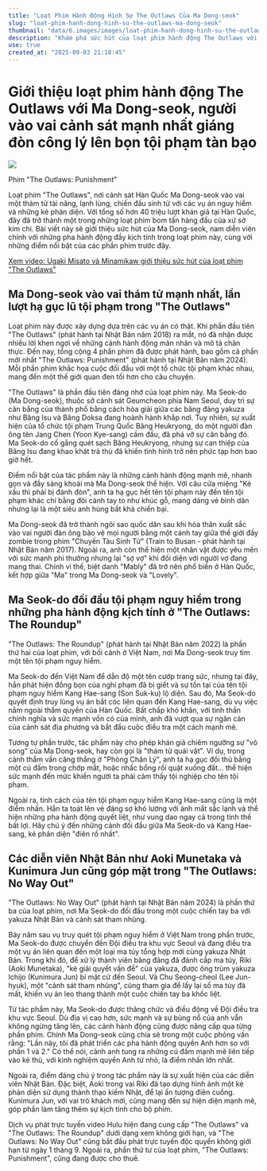 ```yaml
---
title: "Loạt Phim Hành Động Hình Sự The Outlaws Của Ma Dong-seok"
slug: "loat-phim-hanh-dong-hinh-su-the-outlaws-ma-dong-seok"
thumbnail: "data/6.images/images/loat-phim-hanh-dong-hinh-su-the-outlaws-ma-dong-seok.webp"
description: "Khám phá sức hút của loạt phim hành động The Outlaws với Ma Dong-seok, nơi cảnh sát Ma Seok-do trừng trị tội phạm tàn bạo bằng những pha hành động kịch tính."
use: true
created_at: "2025-09-03 21:18:45"
---
```


# Giới thiệu loạt phim hành động The Outlaws với Ma Dong-seok, người vào vai cảnh sát mạnh nhất giáng đòn công lý lên bọn tội phạm tàn bạo

![](/images/20250903-01290289-the_tv-000-1-view.webp)

Phim "The Outlaws: Punishment"

Loạt phim "The Outlaws", nơi cảnh sát Hàn Quốc Ma Dong-seok vào vai một thám tử tài năng, lạnh lùng, chiến đấu sinh tử với các vụ án nguy hiểm và những kẻ phản diện. Với tổng số hơn 40 triệu lượt khán giả tại Hàn Quốc, đây đã trở thành một trong những loạt phim bom tấn hàng đầu của xứ sở kim chi. Bài viết này sẽ giới thiệu sức hút của Ma Dong-seok, nam diễn viên chính với những pha hành động đầy kịch tính trong loạt phim này, cùng với những điểm nổi bật của các phần phim trước đây.

[Xem video: Ugaki Misato và Minamikaw giới thiệu sức hút của loạt phim "The Outlaws"](https://thetv.jp/news/detail/1290289/p3/?utm_source=news.yahoo.co.jp&utm_medium=referral&utm_campaign=related_link&utm_content=1290289)

## Ma Dong-seok vào vai thám tử mạnh nhất, lần lượt hạ gục lũ tội phạm trong "The Outlaws"

Loạt phim này được xây dựng dựa trên các vụ án có thật. Khi phần đầu tiên "The Outlaws" (phát hành tại Nhật Bản năm 2018) ra mắt, nó đã nhận được nhiều lời khen ngợi về những cảnh hành động mãn nhãn và mô tả chân thực. Đến nay, tổng cộng 4 phần phim đã được phát hành, bao gồm cả phần mới nhất "The Outlaws: Punishment" (phát hành tại Nhật Bản năm 2024). Mỗi phần phim khắc họa cuộc đối đầu với một tổ chức tội phạm khác nhau, mang đến một thế giới quan đen tối hơn cho câu chuyện.

"The Outlaws" là phần đầu tiên đáng nhớ của loạt phim này. Ma Seok-do (Ma Dong-seok), thuộc sở cảnh sát Geumcheon phía Nam Seoul, duy trì sự cân bằng của thành phố bằng cách hòa giải giữa các băng đảng yakuza như Băng Isu và Băng Doksa đang hoành hành khắp nơi. Tuy nhiên, sự xuất hiện của tổ chức tội phạm Trung Quốc Băng Heukryong, do một người đàn ông tên Jang Chen (Yoon Kye-sang) cầm đầu, đã phá vỡ sự cân bằng đó. Ma Seok-do cố gắng quét sạch Băng Heukryong, nhưng sự can thiệp của Băng Isu đang khao khát trả thù đã khiến tình hình trở nên phức tạp hơn bao giờ hết.

Điểm nổi bật của tác phẩm này là những cảnh hành động mạnh mẽ, nhanh gọn và đầy sảng khoái mà Ma Dong-seok thể hiện. Với câu cửa miệng "Kẻ xấu thì phải bị đánh đòn", anh ta hạ gục hết tên tội phạm này đến tên tội phạm khác chỉ bằng đôi cánh tay to như khúc gỗ, mang dáng vẻ bình dân nhưng lại là một siêu anh hùng bất khả chiến bại.

Ma Dong-seok đã trở thành ngôi sao quốc dân sau khi hóa thân xuất sắc vào vai người đàn ông bảo vệ mọi người bằng một cánh tay giữa thế giới đầy zombie trong phim "Chuyến Tàu Sinh Tử" (Train to Busan - phát hành tại Nhật Bản năm 2017). Ngoài ra, anh còn thể hiện một nhân vật được yêu mến với sức mạnh phi thường nhưng lại "sợ vợ" khi đối diện với người vợ đang mang thai. Chính vì thế, biệt danh "Mably" đã trở nên phổ biến ở Hàn Quốc, kết hợp giữa "Ma" trong Ma Dong-seok và "Lovely".

## Ma Seok-do đối đầu tội phạm nguy hiểm trong những pha hành động kịch tính ở "The Outlaws: The Roundup"

"The Outlaws: The Roundup" (phát hành tại Nhật Bản năm 2022) là phần thứ hai của loạt phim, với bối cảnh ở Việt Nam, nơi Ma Dong-seok truy tìm một tên tội phạm nguy hiểm.

Ma Seok-do đến Việt Nam để dẫn độ một tên cướp trang sức, nhưng tại đây, hắn phát hiện đồng bọn của nghi phạm đã bị giết và sự tồn tại của tên tội phạm nguy hiểm Kang Hae-sang (Son Suk-ku) lộ diện. Sau đó, Ma Seok-do quyết định truy lùng vụ án bắt cóc liên quan đến Kang Hae-sang, dù vụ việc nằm ngoài thẩm quyền của Hàn Quốc. Bất chấp khó khăn, với tinh thần chính nghĩa và sức mạnh vốn có của mình, anh đã vượt qua sự ngăn cản của cảnh sát địa phương và bắt đầu cuộc điều tra một cách mạnh mẽ.

Tương tự phần trước, tác phẩm này cho phép khán giả chiêm ngưỡng sự "vô song" của Ma Dong-seok, hay còn gọi là "thám tử quái vật". Ví dụ, trong cảnh thẩm vấn căng thẳng ở "Phòng Chân Lý", anh ta hạ gục đối thủ bằng một cú đấm trong chớp mắt, hoặc nhấc bổng rồi quật xuống đất... thể hiện sức mạnh đến mức khiến người ta phải cảm thấy tội nghiệp cho tên tội phạm.

Ngoài ra, tính cách của tên tội phạm nguy hiểm Kang Hae-sang cũng là một điểm nhấn. Hắn ta toát lên vẻ đáng sợ khó lường với ánh mắt sắc lạnh và thể hiện những pha hành động quyết liệt, như vung dao ngay cả trong tình thế bất lợi. Hãy chú ý đến những cảnh đối đầu giữa Ma Seok-do và Kang Hae-sang, kẻ phản diện "điên rồ nhất".

## Các diễn viên Nhật Bản như Aoki Munetaka và Kunimura Jun cũng góp mặt trong "The Outlaws: No Way Out"

"The Outlaws: No Way Out" (phát hành tại Nhật Bản năm 2024) là phần thứ ba của loạt phim, nơi Ma Seok-do đối đầu trong một cuộc chiến tay ba với yakuza Nhật Bản và cảnh sát tham nhũng.

Bảy năm sau vụ truy quét tội phạm nguy hiểm ở Việt Nam trong phần trước, Ma Seok-do được chuyển đến Đội điều tra khu vực Seoul và đang điều tra một vụ án liên quan đến một loại ma túy tổng hợp mới cùng yakuza Nhật Bản. Trong khi đó, để xử lý thành viên băng đảng đã đánh cắp ma túy, Riki (Aoki Munetaka), "kẻ giải quyết vấn đề" của yakuza, được ông trùm yakuza Ichijo (Kunimura Jun) bí mật cử đến Seoul. Và Chu Seong-cheol (Lee Jun-hyuk), một "cảnh sát tham nhũng", cũng tham gia để lấy lại số ma túy đã mất, khiến vụ án leo thang thành một cuộc chiến tay ba khốc liệt.

Từ tác phẩm này, Ma Seok-do được thăng chức và điều động về Đội điều tra khu vực Seoul. Dù địa vị cao hơn, sức mạnh và sự bùng nổ của anh vẫn không ngừng tăng lên, các cảnh hành động cũng được nâng cấp qua từng phần phim. Chính Ma Dong-seok cũng chia sẻ trong một cuộc phỏng vấn rằng: "Lần này, tôi đã phát triển các pha hành động quyền Anh hơn so với phần 1 và 2." Có thể nói, cảnh anh tung ra những cú đấm mạnh mẽ liên tiếp vào kẻ thù, với kinh nghiệm quyền Anh từ nhỏ, là điểm nhấn lớn nhất.

Ngoài ra, điểm đáng chú ý trong tác phẩm này là sự xuất hiện của các diễn viên Nhật Bản. Đặc biệt, Aoki trong vai Riki đã tạo dựng hình ảnh một kẻ phản diện sử dụng thành thạo kiếm Nhật, để lại ấn tượng điên cuồng. Kunimura Jun, với vai trò khách mời, cũng mang đến sự hiện diện mạnh mẽ, góp phần làm tăng thêm sự kịch tính cho bộ phim.

Dịch vụ phát trực tuyến video Hulu hiện đang cung cấp "The Outlaws" và "The Outlaws: The Roundup" dưới dạng xem không giới hạn, và "The Outlaws: No Way Out" cũng bắt đầu phát trực tuyến độc quyền không giới hạn từ ngày 1 tháng 9. Ngoài ra, phần thứ tư của loạt phim, "The Outlaws: Punishment", cũng đang được cho thuê.
